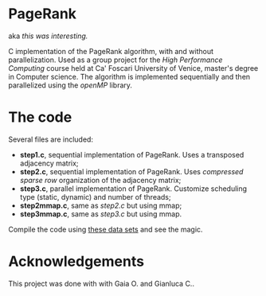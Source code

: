 <h1> PageRank </h1>

aka <i>this was interesting.</i>

C implementation of the PageRank algorithm, with and without parallelization. Used as a group project for the <i>High Performance Computing</i> course held at Ca' Foscari University of Venice, master's degree in Computer science. The algorithm is implemented sequentially and then parallelized using the <i>openMP</i> library. 

<h1>The code</h1>

Several files are included:

<ul>
  <li><b>step1.c</b>, sequential implementation of PageRank. Uses a transposed adjacency matrix;</li>
  <li><b>step2.c</b>, sequential implementation of PageRank. Uses <i>compressed sparse row</i> organization of the adjacency matrix; </li>
  <li><b>step3.c</b>, parallel implementation of PageRank. Customize scheduling type (static, dynamic) and number of threads;</li>
  <li><b>step2mmap.c</b>, same as <i>step2.c</i> but using mmap;</li>
  <li><b>step3mmap.c</b>, same as <i>step3.c</i> but using mmap.</li>
</ul>

Compile the code using <a href="http://snap.stanford.edu/data/">these data sets</a> and see the magic. 

<h1>Acknowledgements</h1>

This project was done with with Gaia O. and Gianluca C..
